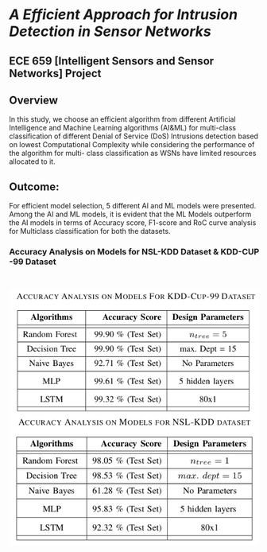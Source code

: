 # *A Efficient Approach for Intrusion Detection in Sensor Networks*
## ECE 659 [Intelligent Sensors and Sensor Networks] Project

## Overview

In this study, we choose an efficient algorithm from different Artificial Intelligence and Machine Learning algorithms (AI&ML) for multi-class classification of different Denial of Service (DoS) Intrusions detection based on lowest Computational Complexity while considering the performance of the algorithm for multi- class classification as WSNs have limited resources allocated to it.

## Outcome:
For efficient model selection, 5 different AI and ML models were presented. Among the AI and ML models, it is evident that the ML Models outperform the AI models in terms of Accuracy score, F1-score and RoC curve analysis for Multiclass classification for both the datasets.<br/>

### Accuracy Analysis on Models for NSL-KDD Dataset & KDD-CUP -99 Dataset
<br/>

<img src="im/kdd-cup99.png"
     alt="Markdown Monster icon"
     style="float: left; margin-right: 10px;" />  
     
<img src="im/NSL-KDD.png"
     alt="Markdown Monster icon"
     style="float: left; margin-right: 10px;" />
